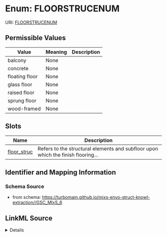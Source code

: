 # Enum: FLOORSTRUCENUM



URI: [FLOORSTRUCENUM](FLOORSTRUCENUM)

## Permissible Values

| Value | Meaning | Description |
| --- | --- | --- |
| balcony | None |  |
| concrete | None |  |
| floating floor | None |  |
| glass floor | None |  |
| raised floor | None |  |
| sprung floor | None |  |
| wood-framed | None |  |




## Slots

| Name | Description |
| ---  | --- |
| [floor_struc](floor_struc.md) | Refers to the structural elements and subfloor upon which the finish flooring... |






## Identifier and Mapping Information







### Schema Source


* from schema: https://turbomam.github.io/mixs-envo-struct-knowl-extraction//GSC_MIxS_6




## LinkML Source

<details>
```yaml
name: FLOOR_STRUC_ENUM
from_schema: https://turbomam.github.io/mixs-envo-struct-knowl-extraction//GSC_MIxS_6
rank: 1000
permissible_values:
  balcony:
    text: balcony
  concrete:
    text: concrete
  floating floor:
    text: floating floor
  glass floor:
    text: glass floor
  raised floor:
    text: raised floor
  sprung floor:
    text: sprung floor
  wood-framed:
    text: wood-framed

```
</details>

